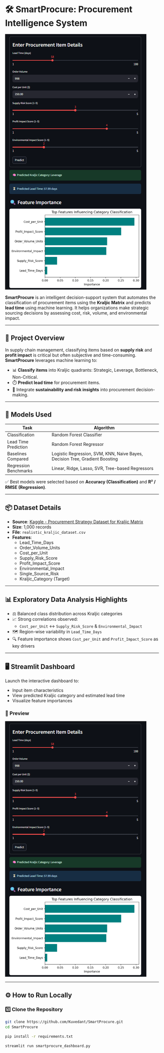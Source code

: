 # 🛠️ SmartProcure: Procurement Intelligence System

![SmartProcure Screenshot](./dashboard_preview.png)

**SmartProcure** is an intelligent decision-support system that automates the classification of procurement items using the **Kraljic Matrix** and predicts **lead time** using machine learning. It helps organizations make strategic sourcing decisions by assessing cost, risk, volume, and environmental impact.

---

## 🚀 Project Overview

In supply chain management, classifying items based on **supply risk** and **profit impact** is critical but often subjective and time-consuming. **SmartProcure** leverages machine learning to:

- 📊 **Classify items** into Kraljic quadrants: Strategic, Leverage, Bottleneck, Non-Critical.
- ⏱️ **Predict lead time** for procurement items.
- 🌱 Integrate **sustainability and risk insights** into procurement decision-making.

---

## 🧠 Models Used

| Task                         | Algorithm               |
|-----------------------------|--------------------------|
| Classification              | Random Forest Classifier |
| Lead Time Prediction        | Random Forest Regressor  |
| Baselines Compared          | Logistic Regression, SVM, KNN, Naive Bayes, Decision Tree, Gradient Boosting |
| Regression Benchmarks       | Linear, Ridge, Lasso, SVR, Tree-based Regressors |

✅ Best models were selected based on **Accuracy (Classification)** and **R² / RMSE (Regression)**.

---

## 📦 Dataset Details

- **Source**: [Kaggle - Procurement Strategy Dataset for Kraljic Matrix](https://www.kaggle.com/datasets/shahriarkabir/procurement-strategy-dataset-for-kraljic-matrix)
- **Size**: 1,000 records
- **File**: `realistic_kraljic_dataset.csv`
- **Features**:
  - Lead_Time_Days
  - Order_Volume_Units
  - Cost_per_Unit
  - Supply_Risk_Score
  - Profit_Impact_Score
  - Environmental_Impact
  - Single_Source_Risk
  - Kraljic_Category (Target)

---

## 📊 Exploratory Data Analysis Highlights

- ⚖️ Balanced class distribution across Kraljic categories
- 📈 Strong correlations observed:
  - `Cost_per_Unit` ↔ `Supply_Risk_Score` & `Environmental_Impact`
- 🗺️ Region-wise variability in `Lead_Time_Days`
- 🔍 Feature importance shows `Cost_per_Unit` and `Profit_Impact_Score` as key drivers

---

## 🖥️ Streamlit Dashboard

Launch the interactive dashboard to:
- Input item characteristics
- View predicted Kraljic category and estimated lead time
- Visualize feature importances

### 🔗 Preview

![SmartProcure Dashboard](./dashboard_preview.png)

---

## ⚙️ How to Run Locally

### 1️⃣ Clone the Repository

```bash
git clone https://github.com/Kuvedant/SmartProcure.git
cd SmartProcure
```

```bash
pip install -r requirements.txt

```

```bash
streamlit run smartprocure_dashboard.py
```

